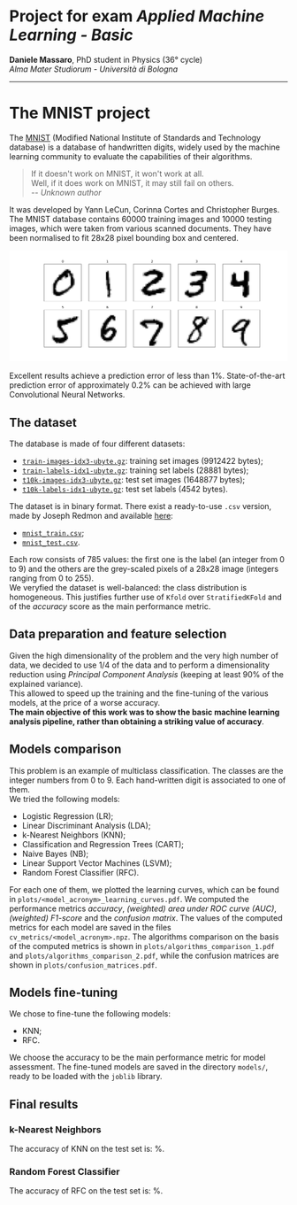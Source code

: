 # Project for exam *Applied Machine Learning - Basic*

**Daniele Massaro**, PhD student in Physics (36° cycle)  
*Alma Mater Studiorum - Università di Bologna*

---

# The MNIST project
The [MNIST](http://yann.lecun.com/exdb/mnist/) (Modified National Institute of Standards and Technology database) is a database of handwritten digits, widely used by the machine learning community to evaluate the capabilities of their algorithms.

> If it doesn't work on MNIST, it won't work at all.  
> Well, if it does work on MNIST, it may still fail on others.  
>   -- *Unknown author*

It was developed by Yann LeCun, Corinna Cortes and Christopher Burges.  
The MNIST database contains 60000 training images and 10000 testing images, which were taken from various scanned documents.
They have been normalised to fit 28x28 pixel bounding box and centered.

![Some MNIST digits from 0 to 9](plots/digits.png)

Excellent results achieve a prediction error of less than 1%.
State-of-the-art prediction error of approximately 0.2% can be achieved with large Convolutional Neural Networks.

## The dataset
The database is made of four different datasets:
* [`train-images-idx3-ubyte.gz`](http://yann.lecun.com/exdb/mnist/train-images-idx3-ubyte.gz):  training set images (9912422 bytes);
* [`train-labels-idx1-ubyte.gz`](http://yann.lecun.com/exdb/mnist/train-images-idx3-ubyte.gz):  training set labels (28881 bytes);
* [`t10k-images-idx3-ubyte.gz`](http://yann.lecun.com/exdb/mnist/t10k-images-idx3-ubyte.gz):  test set images (1648877 bytes);
* [`t10k-labels-idx1-ubyte.gz`](http://yann.lecun.com/exdb/mnist/t10k-labels-idx1-ubyte.gz):  test set labels (4542 bytes).

The dataset is in binary format.
There exist a ready-to-use `.csv` version, made by Joseph Redmon and available [here](https://pjreddie.com/projects/mnist-in-csv/):
* [`mnist_train.csv`](https://pjreddie.com/media/files/mnist_train.csv);
* [`mnist_test.csv`](https://pjreddie.com/media/files/mnist_test.csv).

Each row consists of 785 values: the first one is the label (an integer from 0 to 9) and the others are the grey-scaled pixels of a 28x28 image (integers ranging from 0 to 255).  
We veryfied the dataset is well-balanced: the class distribution is homogeneous.
This justifies further use of `Kfold` over `StratifiedKFold` and of the *accuracy* score as the main performance metric. 

## Data preparation and feature selection
Given the high dimensionality of the problem and the very high number of data, we decided to use 1/4 of the data and to perform a dimensionality reduction using *Principal Component Analysis* (keeping at least 90% of the explained variance).  
This allowed to speed up the training and the fine-tuning of the various models, at the price of a worse accuracy.  
**The main objective of this work was to show the basic machine learning analysis pipeline, rather than obtaining a striking value of accuracy**.

## Models comparison
This problem is an example of multiclass classification.
The classes are the integer numbers from 0 to 9.
Each hand-written digit is associated to one of them.  
We tried the following models:
* Logistic Regression (LR);
* Linear Discriminant Analysis (LDA);
* k-Nearest Neighbors (KNN);
* Classification and Regression Trees (CART);
* Naive Bayes (NB);
* Linear Support Vector Machines (LSVM);
* Random Forest Classifier (RFC).

For each one of them, we plotted the learning curves, which can be found in `plots/<model_acronym>_learning_curves.pdf`.
We computed the performance metrics *accuracy*, *(weighted) area under ROC curve (AUC)*, *(weighted) F1-score* and the *confusion matrix*.
The values of the computed metrics for each model are saved in the files `cv_metrics/<model_acronym>.npz`.
The algorithms comparison on the basis of the computed metrics is shown in `plots/algorithms_comparison_1.pdf` and `plots/algorithms_comparison_2.pdf`, while the confusion matrices are shown in `plots/confusion_matrices.pdf`.

## Models fine-tuning
We chose to fine-tune the following models:
* KNN;
* RFC.

We choose the accuracy to be the main performance metric for model assessment.
The fine-tuned models are saved in the directory `models/`, ready to be loaded with the `joblib` library.

## Final results
### k-Nearest Neighbors
The accuracy of KNN on the test set is: %.

### Random Forest Classifier
The accuracy of RFC on the test set is: %.
